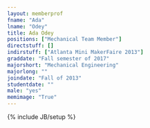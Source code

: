 ```yaml
---
layout: memberprof
fname: "Ada"
lname: "Odey"
title: Ada Odey
positions: ["Mechanical Team Member"]
directstuff: []
indirstuff: ["Atlanta Mini MakerFaire 2013"]
graddate: "Fall semester of 2017"
majorshort: "Mechanical Engineering"
majorlong: ""
joindate: "Fall of 2013"
studentdate: ""
male: "yes"
memimage: "True"
---
```

{% include JB/setup %}
